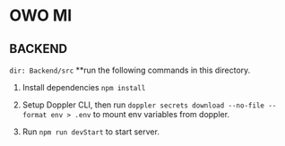 # OWO MI

## BACKEND
```dir: Backend/src``` **run the following commands in this directory.
1. Install dependencies ```npm install```


2. Setup Doppler CLI, then run `doppler secrets download --no-file --format env > .env` to mount env variables from doppler.

3.  Run ```npm run devStart``` to start server.

